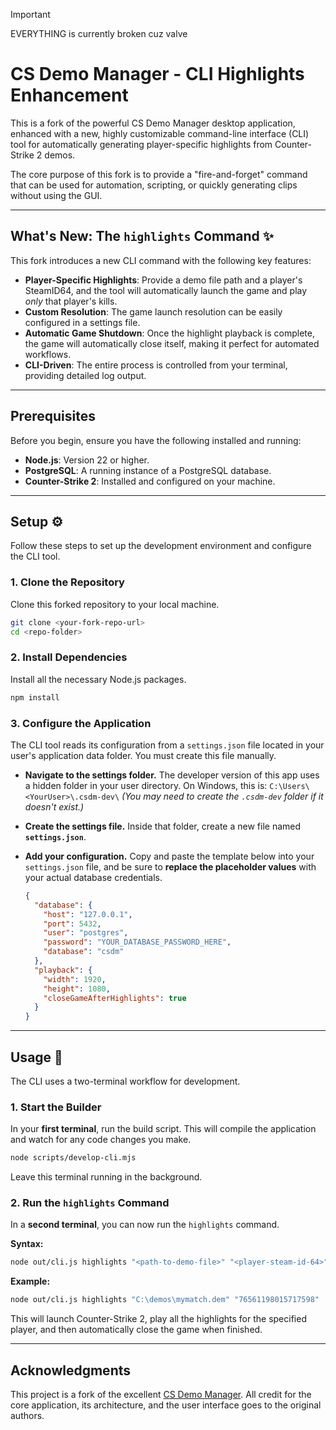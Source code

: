 > [!IMPORTANT]
> EVERYTHING is currently broken cuz valve

# CS Demo Manager - CLI Highlights Enhancement

This is a fork of the powerful CS Demo Manager desktop application, enhanced with a new, highly customizable command-line interface (CLI) tool for automatically generating player-specific highlights from Counter-Strike 2 demos.

The core purpose of this fork is to provide a "fire-and-forget" command that can be used for automation, scripting, or quickly generating clips without using the GUI.

---

## What's New: The `highlights` Command ✨

This fork introduces a new CLI command with the following key features:

* **Player-Specific Highlights**: Provide a demo file path and a player's SteamID64, and the tool will automatically launch the game and play *only* that player's kills.
* **Custom Resolution**: The game launch resolution can be easily configured in a settings file.
* **Automatic Game Shutdown**: Once the highlight playback is complete, the game will automatically close itself, making it perfect for automated workflows.
* **CLI-Driven**: The entire process is controlled from your terminal, providing detailed log output.

---

## Prerequisites

Before you begin, ensure you have the following installed and running:

* **Node.js**: Version 22 or higher.
* **PostgreSQL**: A running instance of a PostgreSQL database.
* **Counter-Strike 2**: Installed and configured on your machine.

---

## Setup ⚙️

Follow these steps to set up the development environment and configure the CLI tool.

### 1. Clone the Repository

Clone this forked repository to your local machine.

```bash
git clone <your-fork-repo-url>
cd <repo-folder>
```

### 2. Install Dependencies

Install all the necessary Node.js packages.

```bash
npm install
```

### 3. Configure the Application

The CLI tool reads its configuration from a `settings.json` file located in your user's application data folder. You must create this file manually.

* **Navigate to the settings folder.** The developer version of this app uses a hidden folder in your user directory. On Windows, this is:
    `C:\Users\<YourUser>\.csdm-dev\`
    *(You may need to create the `.csdm-dev` folder if it doesn't exist.)*

* **Create the settings file.** Inside that folder, create a new file named **`settings.json`**.

* **Add your configuration.** Copy and paste the template below into your `settings.json` file, and be sure to **replace the placeholder values** with your actual database credentials.

    ```json
    {
      "database": {
        "host": "127.0.0.1",
        "port": 5432,
        "user": "postgres",
        "password": "YOUR_DATABASE_PASSWORD_HERE",
        "database": "csdm"
      },
      "playback": {
        "width": 1920,
        "height": 1080,
        "closeGameAfterHighlights": true
      }
    }
    ```

---

## Usage 🚀

The CLI uses a two-terminal workflow for development.

### 1. Start the Builder

In your **first terminal**, run the build script. This will compile the application and watch for any code changes you make.

```bash
node scripts/develop-cli.mjs
```

Leave this terminal running in the background.

### 2. Run the `highlights` Command

In a **second terminal**, you can now run the `highlights` command.

**Syntax:**

```bash
node out/cli.js highlights "<path-to-demo-file>" "<player-steam-id-64>"
```

**Example:**

```bash
node out/cli.js highlights "C:\demos\mymatch.dem" "76561198015717598"
```

This will launch Counter-Strike 2, play all the highlights for the specified player, and then automatically close the game when finished.

---

## Acknowledgments

This project is a fork of the excellent [CS Demo Manager](https://github.com/akiver/cs-demo-manager). All credit for the core application, its architecture, and the user interface goes to the original authors.